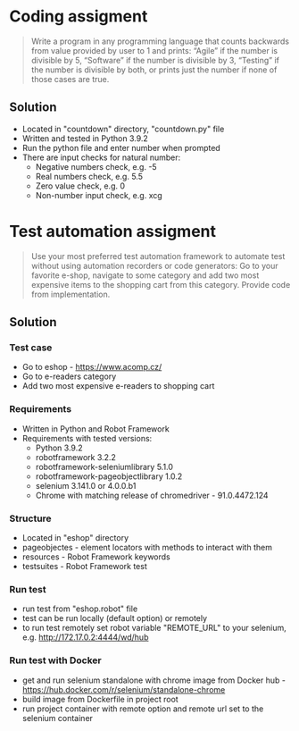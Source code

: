 # Coding assigment
> Write a program in any programming language that counts backwards from value provided by user to 1 and prints: “Agile” if the number is divisible by 5, “Software” if the
number is divisible by 3, “Testing” if the number is divisible by both,
or prints just the number if none of those cases are true.

## Solution
* Located in "countdown" directory, "countdown.py" file
* Written and tested in Python 3.9.2
* Run the python file and enter number when prompted
* There are input checks for natural number:
	* Negative numbers check, e.g. -5
	* Real numbers check, e.g. 5.5
	* Zero value check, e.g. 0
	* Non-number input check, e.g. xcg
    
# Test automation assigment
> Use your most preferred test automation framework to automate test without using automation recorders or code generators:
Go to your favorite e-shop, navigate to some category and add two
most expensive items to the shopping cart from this category.
Provide code from implementation.

## Solution
### Test case
* Go to eshop - https://www.acomp.cz/
* Go to e-readers category
* Add two most expensive e-readers to shopping cart

### Requirements
* Written in Python and Robot Framework
* Requirements with tested versions:
    * Python 3.9.2
    * robotframework 3.2.2
    * robotframework-seleniumlibrary 5.1.0
    * robotframework-pageobjectlibrary 1.0.2
    * selenium 3.141.0 or 4.0.0.b1
    * Chrome with matching release of chromedriver - 91.0.4472.124
### Structure
* Located in "eshop" directory
* pageobjectes - element locators with methods to interact with them
* resources - Robot Framework keywords
* testsuites - Robot Framework test
### Run test
* run test from "eshop.robot" file
* test can be run locally (default option) or remotely
* to run test remotely set robot variable "REMOTE_URL" to your selenium, e.g. http://172.17.0.2:4444/wd/hub
### Run test with Docker
* get and run selenium standalone with chrome image from Docker hub - https://hub.docker.com/r/selenium/standalone-chrome
* build image from Dockerfile in project root
* run project container with remote option and remote url set to the selenium container
